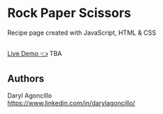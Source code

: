 # Rock Paper Scissors

Recipe page created with JavaScript, HTML & CSS

##
[Live Demo 👈](<Link here TBA>) TBA

## Authors

Daryl Agoncillo  
https://www.linkedin.com/in/darylagoncillo/
